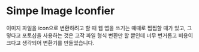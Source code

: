 # Simpe Image Iconfier

이미지 파일을 icon으로 변환하려고 할 때 웹 앱을 쓰기는 때때로 찝찝할 때가 있고, 그렇다고 포토샵을 사용하는 것은 고작 파일 형식 변환만 할 뿐인데 너무 번거롭고 비용이 크다고 생각되어 변환기를 만들었습니다.
